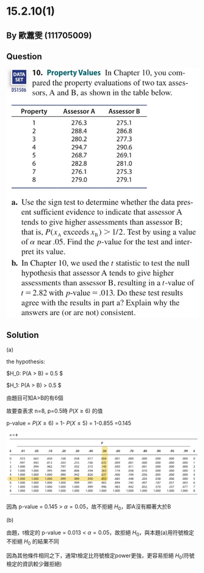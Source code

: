 # 15.2.10(1)
## By 歐䕒雯 (111705009)

## Question
![image](https://github.com/HWTeng-Course/202402-Statistics/blob/main/Images/15.2.10.jpg)


## Solution

(a)

the hypothesis:

$H_0: P(A > B) = 0.5 $

$H_1: P(A > B) > 0.5 $

由題目可知A>B的有6個

故要查表求 n=8, p=0.5時 $P(X \geq 6)$ 的值

p-value = $P(X \geq 6)$ = 1- $P(X \leq 5)$ = 1-0.855 =0.145

![image](https://github.com/HWTeng-Course/202402-Statistics/blob/main/Images/0520.jpg)

因為 p-value = 0.145 > $\alpha=0.05$，故不拒絕 $H_0$，即A沒有顯著大於B


(b)

由題，t檢定的 p-value = 0.013 < $\alpha=0.05$，故拒絕 $H_0$，與本題(a)用符號檢定不拒絕 $H_0$ 的結果不同

因為其他條件相同之下，通常t檢定比符號檢定power更強，更容易拒絕 $H_0$(符號檢定的資訊較少難拒絕)
